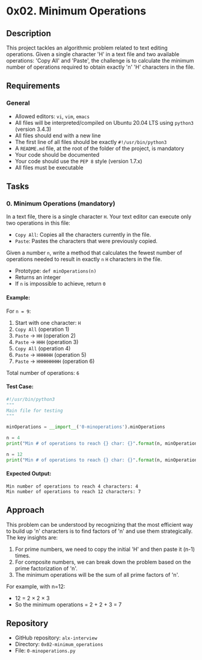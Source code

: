 # 0x02. Minimum Operations

## Description
This project tackles an algorithmic problem related to text editing operations. Given a single character 'H' in a text file and two available operations: 'Copy All' and 'Paste', the challenge is to calculate the minimum number of operations required to obtain exactly 'n' 'H' characters in the file.

## Requirements

### General
* Allowed editors: `vi`, `vim`, `emacs`
* All files will be interpreted/compiled on Ubuntu 20.04 LTS using `python3` (version 3.4.3)
* All files should end with a new line
* The first line of all files should be exactly `#!/usr/bin/python3`
* A `README.md` file, at the root of the folder of the project, is mandatory
* Your code should be documented
* Your code should use the `PEP 8` style (version 1.7.x)
* All files must be executable

## Tasks

### 0. Minimum Operations (mandatory)

In a text file, there is a single character `H`. Your text editor can execute only two operations in this file:
- `Copy All`: Copies all the characters currently in the file.
- `Paste`: Pastes the characters that were previously copied.

Given a number `n`, write a method that calculates the fewest number of operations needed to result in exactly `n` `H` characters in the file.

* Prototype: `def minOperations(n)`
* Returns an integer
* If `n` is impossible to achieve, return `0`

#### Example:
For `n = 9`:
1. Start with one character: `H`
2. `Copy All` (operation 1)
3. `Paste` → `HH` (operation 2)
4. `Paste` → `HHH` (operation 3)
5. `Copy All` (operation 4)
6. `Paste` → `HHHHHH` (operation 5)
7. `Paste` → `HHHHHHHHH` (operation 6)

Total number of operations: `6`

#### Test Case:
```python
#!/usr/bin/python3
"""
Main file for testing
"""

minOperations = __import__('0-minoperations').minOperations

n = 4
print("Min # of operations to reach {} char: {}".format(n, minOperations(n)))

n = 12
print("Min # of operations to reach {} char: {}".format(n, minOperations(n)))
```

#### Expected Output:
```
Min number of operations to reach 4 characters: 4
Min number of operations to reach 12 characters: 7
```

## Approach
This problem can be understood by recognizing that the most efficient way to build up 'n' characters is to find factors of 'n' and use them strategically. The key insights are:

1. For prime numbers, we need to copy the initial 'H' and then paste it (n-1) times.
2. For composite numbers, we can break down the problem based on the prime factorization of 'n'.
3. The minimum operations will be the sum of all prime factors of 'n'.

For example, with n=12:
- 12 = 2 × 2 × 3
- So the minimum operations = 2 + 2 + 3 = 7

## Repository
* GitHub repository: `alx-interview`
* Directory: `0x02-minimum_operations`
* File: `0-minoperations.py`
